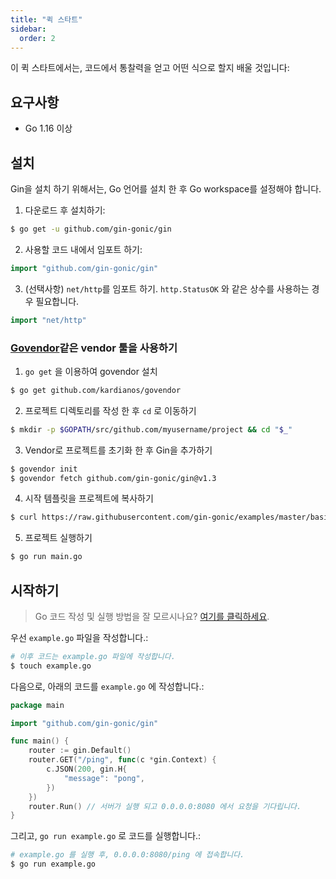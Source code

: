 ```yaml
---
title: "퀵 스타트"
sidebar:
  order: 2
---
```


이 퀵 스타트에서는, 코드에서 통찰력을 얻고 어떤 식으로 할지 배울 것입니다:

## 요구사항

- Go 1.16 이상

## 설치

Gin을 설치 하기 위해서는, Go 언어를 설치 한 후 Go workspace를 설정해야 합니다.

1. 다운로드 후 설치하기:

```sh
$ go get -u github.com/gin-gonic/gin
```

2. 사용할 코드 내에서 임포트 하기:

```go
import "github.com/gin-gonic/gin"
```

3. (선택사항) `net/http`를 임포트 하기. `http.StatusOK` 와 같은 상수를 사용하는 경우 필요합니다.

```go
import "net/http"
```

### [Govendor](https://github.com/kardianos/govendor)같은 vendor 툴을 사용하기

1. `go get` 을 이용하여 govendor 설치

```sh
$ go get github.com/kardianos/govendor
```
2. 프로젝트 디렉토리를 작성 한 후  `cd` 로 이동하기

```sh
$ mkdir -p $GOPATH/src/github.com/myusername/project && cd "$_"
```

3. Vendor로 프로젝트를 초기화 한 후 Gin을 추가하기

```sh
$ govendor init
$ govendor fetch github.com/gin-gonic/gin@v1.3
```

4. 시작 템플릿을 프로젝트에 복사하기

```sh
$ curl https://raw.githubusercontent.com/gin-gonic/examples/master/basic/main.go > main.go
```

5. 프로젝트 실행하기

```sh
$ go run main.go
```

## 시작하기

> Go 코드 작성 및 실행 방법을 잘 모르시나요? [여기를 클릭하세요](https://golang.org/doc/code.html).

우선 `example.go` 파일을 작성합니다.:

```sh
# 이후 코드는 example.go 파일에 작성합니다.
$ touch example.go
```

다음으로, 아래의 코드를 `example.go` 에 작성합니다.:

```go
package main

import "github.com/gin-gonic/gin"

func main() {
	router := gin.Default()
	router.GET("/ping", func(c *gin.Context) {
		c.JSON(200, gin.H{
			"message": "pong",
		})
	})
	router.Run() // 서버가 실행 되고 0.0.0.0:8080 에서 요청을 기다립니다.
}
```

그리고, `go run example.go` 로 코드를 실행합니다.:

```sh
# example.go 를 실행 후, 0.0.0.0:8080/ping 에 접속합니다.
$ go run example.go
```
